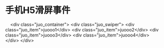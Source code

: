 # 手机H5滑屏事件


     \<div class="juo_container">
        \<div class="juo_swiper">
            \<div class="juo_item">juooo1\</div>
            \<div class="juo_item">juooo2\</div>
            \<div class="juo_item">juooo3\</div>
            \<div class="juo_item">juooo4\</div>
        \</div>
     \</div>




